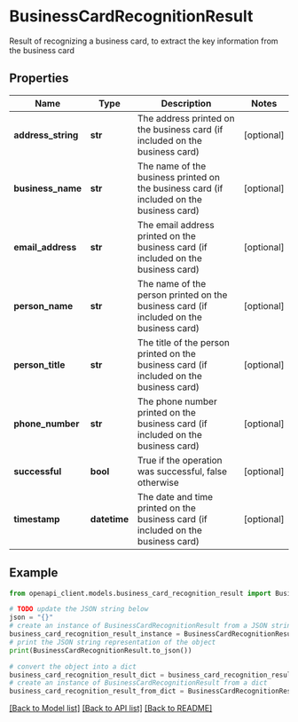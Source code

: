 # BusinessCardRecognitionResult

Result of recognizing a business card, to extract the key information from the business card

## Properties

Name | Type | Description | Notes
------------ | ------------- | ------------- | -------------
**address_string** | **str** | The address printed on the business card (if included on the business card) | [optional] 
**business_name** | **str** | The name of the business printed on the business card (if included on the business card) | [optional] 
**email_address** | **str** | The email address printed on the business card (if included on the business card) | [optional] 
**person_name** | **str** | The name of the person printed on the business card (if included on the business card) | [optional] 
**person_title** | **str** | The title of the person printed on the business card (if included on the business card) | [optional] 
**phone_number** | **str** | The phone number printed on the business card (if included on the business card) | [optional] 
**successful** | **bool** | True if the operation was successful, false otherwise | [optional] 
**timestamp** | **datetime** | The date and time printed on the business card (if included on the business card) | [optional] 

## Example

```python
from openapi_client.models.business_card_recognition_result import BusinessCardRecognitionResult

# TODO update the JSON string below
json = "{}"
# create an instance of BusinessCardRecognitionResult from a JSON string
business_card_recognition_result_instance = BusinessCardRecognitionResult.from_json(json)
# print the JSON string representation of the object
print(BusinessCardRecognitionResult.to_json())

# convert the object into a dict
business_card_recognition_result_dict = business_card_recognition_result_instance.to_dict()
# create an instance of BusinessCardRecognitionResult from a dict
business_card_recognition_result_from_dict = BusinessCardRecognitionResult.from_dict(business_card_recognition_result_dict)
```
[[Back to Model list]](../README.md#documentation-for-models) [[Back to API list]](../README.md#documentation-for-api-endpoints) [[Back to README]](../README.md)


